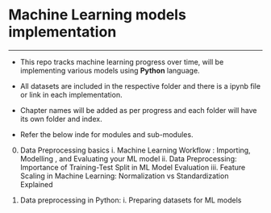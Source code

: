 # Machine Learning models implementation
---
- This repo tracks machine learning progress over time, will be implementing various models using **Python** language.

- All datasets are included in the respective folder and there is a ipynb file or link in each implementation.

- Chapter names will be added as per progress and each folder will have its own folder and index.

- Refer the below inde for modules and sub-modules.

0. Data Preprocessing basics
    i. Machine Learning Workflow : Importing, Modelling , and Evaluating your ML model
    ii. Data Preprocessing: Importance of Training-Test Split in ML Model Evaluation
    iii. Feature Scaling in Machine Learning: Normalization vs Standardization Explained
    
1. Data preprocessing in Python:
    i. Preparing datasets for ML models